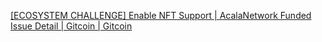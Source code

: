 [[ECOSYSTEM CHALLENGE] Enable NFT Support | AcalaNetwork Funded Issue Detail | Gitcoin | Gitcoin](https://gitcoin.co/issue/AcalaNetwork/polakdot-hello-world-acala/1/100023951)